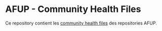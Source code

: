 # AFUP - Community Health Files

Ce repository contient les [community health files](https://docs.github.com/en/communities/setting-up-your-project-for-healthy-contributions/creating-a-default-community-health-file) des repositories AFUP.
